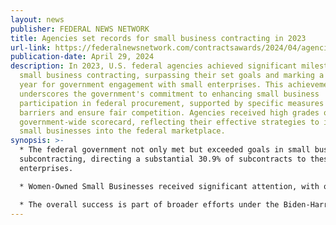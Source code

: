 ```yaml
---
layout: news
publisher: FEDERAL NEWS NETWORK
title: Agencies set records for small business contracting in 2023
url-link: https://federalnewsnetwork.com/contractsawards/2024/04/agencies-set-records-for-small-business-contracting-in-2023/
publication-date: April 29, 2024
description: In 2023, U.S. federal agencies achieved significant milestones in
  small business contracting, surpassing their set goals and marking a notable
  year for government engagement with small enterprises. This achievement
  underscores the government's commitment to enhancing small business
  participation in federal procurement, supported by specific measures to reduce
  barriers and ensure fair competition. Agencies received high grades on the
  government-wide scorecard, reflecting their effective strategies to integrate
  small businesses into the federal marketplace​.
synopsis: >-
  * The federal government not only met but exceeded goals in small business
  subcontracting, directing a substantial 30.9% of subcontracts to these
  enterprises​.

  * Women-Owned Small Businesses received significant attention, with over $26 billion awarded for the fourth consecutive year, indicating ongoing efforts to meet the 5% contracting goal for this group​.

  * The overall success is part of broader efforts under the Biden-Harris administration to foster economic growth and equitable participation in federal contracting opportunities​.
---
```

